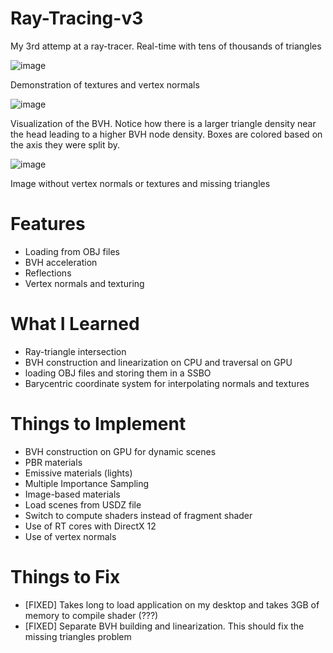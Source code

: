 # Ray-Tracing-v3

My 3rd attemp at a ray-tracer. Real-time with tens of thousands of triangles

![image](https://github.com/mariofvelez/Ray-Tracing-v3/assets/32421774/6fdc00e3-83ea-4367-a5ad-cacfa42b6423)

Demonstration of textures and vertex normals

![image](https://github.com/mariofvelez/Ray-Tracing-v3/assets/32421774/3a917ddf-b39f-4a5f-b20d-db487217e944)

Visualization of the BVH. Notice how there is a larger triangle density near the head leading to a higher BVH node density. Boxes are colored based on the axis they were split by.

![image](https://github.com/mariofvelez/Ray-Tracing-v3/assets/32421774/1cc5000f-1f63-495b-ae52-a6faf046f977)

Image without vertex normals or textures and missing triangles

# Features
- Loading from OBJ files
- BVH acceleration
- Reflections
- Vertex normals and texturing

# What I Learned
- Ray-triangle intersection
- BVH construction and linearization on CPU and traversal on GPU
- loading OBJ files and storing them in a SSBO
- Barycentric coordinate system for interpolating normals and textures

# Things to Implement
- BVH construction on GPU for dynamic scenes
- PBR materials
- Emissive materials (lights)
- Multiple Importance Sampling
- Image-based materials
- Load scenes from USDZ file
- Switch to compute shaders instead of fragment shader
- Use of RT cores with DirectX 12
- Use of vertex normals

# Things to Fix
- [FIXED] Takes long to load application on my desktop and takes 3GB of memory to compile shader (???)
- [FIXED] Separate BVH building and linearization. This should fix the missing triangles problem
